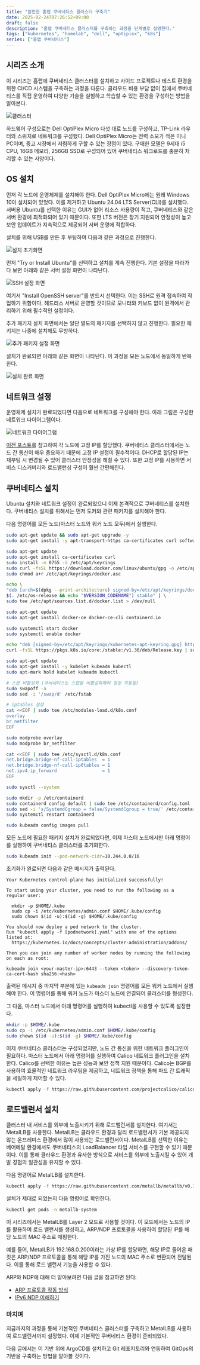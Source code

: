 ```yaml
---
title: "쓸만한 홈랩 쿠버네티스 클러스터 구축기"
date: 2025-02-24T07:26:52+09:00
draft: false
description: "홈랩 쿠버네티스 클러스터를 구축하는 과정을 단계별로 설명한다."
tags: ["kubernetes", "homelab", "dell", "optiplex", "k8s"]
series: ["홈랩 쿠버네티스"]
---
```


## 시리즈 소개

이 시리즈는 홈랩에 쿠버네티스 클러스터를 설치하고 사이드 프로젝트나 테스트 환경을 위한 CI/CD 시스템을 구축하는 과정을 다룬다. 클라우드 비용 부담 없이 집에서 쿠버네티스를 직접 운영하여 다양한 기술을 실험하고 학습할 수 있는 환경을 구성하는 방법을 알아본다.

![클러스터](image.png)

하드웨어 구성으로는 Dell OptiPlex Micro 다섯 대로 노드를 구성하고, TP-Link 라우터와 스위치로 네트워크를 구성했다. Dell OptiPlex Micro는 전력 소모가 적은 미니 PC이며, 중고 시장에서 저렴하게 구할 수 있는 장점이 있다. 구매한 모델은 9세대 i5 CPU, 16GB 메모리, 256GB SSD로 구성되어 있어 쿠버네티스 워크로드를 충분히 처리할 수 있는 사양이다.

## OS 설치

먼저 각 노드에 운영체제를 설치해야 한다. Dell OptiPlex Micro에는 원래 Windows 10이 설치되어 있었다. 이를 제거하고 Ubuntu 24.04 LTS Server(CLI)를 설치했다. 서버용 Ubuntu를 선택한 이유는 GUI가 없어 리소스 사용량이 적고, 쿠버네티스와 같은 서버 환경에 최적화되어 있기 때문이다. 또한 LTS 버전은 장기 지원되어 안정성이 높고 보안 업데이트가 지속적으로 제공되어 서버 운영에 적합하다.

설치를 위해 USB를 만든 후 부팅하여 다음과 같은 과정으로 진행한다.

![설치 초기화면](image-1.png)

먼저 "Try or Install Ubuntu"를 선택하고 설치를 계속 진행한다. 기본 설정을 따라가다 보면 아래와 같은 서버 설정 화면이 나타난다.

![SSH 설정 화면](image-2.png)

여기서 "Install OpenSSH server"를 반드시 선택한다. 이는 SSH로 원격 접속하여 작업하기 위함이다. 헤드리스 서버로 운영할 것이므로 모니터와 키보드 없이 원격에서 관리하기 위해 필수적인 설정이다.

추가 패키지 설치 화면에서는 일단 별도의 패키지를 선택하지 않고 진행한다. 필요한 패키지는 나중에 설치해도 무방하다.

![추가 패키지 설정 화면](image-3.png)

설치가 완료되면 아래와 같은 화면이 나타난다. 이 과정을 모든 노드에서 동일하게 반복한다.

![설치 완료 화면](image-4.png)

## 네트워크 설정

운영체제 설치가 완료되었다면 다음으로 네트워크를 구성해야 한다. 아래 그림은 구성한 네트워크 다이어그램이다.

![네트워크 다이어그램](image-5.png)

[이전 포스트](/posts/ubuntu-2404-lts-set-static-ip)를 참고하여 각 노드에 고정 IP를 할당했다. 쿠버네티스 클러스터에서는 노드 간 통신이 매우 중요하기 때문에 고정 IP 설정이 필수적이다. DHCP로 할당된 IP는 재부팅 시 변경될 수 있어 클러스터 안정성을 해칠 수 있다. 또한 고정 IP를 사용하면 서비스 디스커버리와 로드밸런싱 구성이 훨씬 간편해진다.

## 쿠버네티스 설치

Ubuntu 설치와 네트워크 설정이 완료되었으니 이제 본격적으로 쿠버네티스를 설치한다. 쿠버네티스 설치를 위해서는 먼저 도커와 관련 패키지를 설치해야 한다.

다음 명령어를 모든 노드(마스터 노드와 워커 노드 모두)에서 실행한다.

```bash
sudo apt-get update && sudo apt-get upgrade -y
sudo apt-get install -y apt-transport-https ca-certificates curl software-properties-common

sudo apt-get update
sudo apt-get install ca-certificates curl
sudo install -m 0755 -d /etc/apt/keyrings
sudo curl -fsSL https://download.docker.com/linux/ubuntu/gpg -o /etc/apt/keyrings/docker.asc
sudo chmod a+r /etc/apt/keyrings/docker.asc

echo \
"deb [arch=$(dpkg --print-architecture) signed-by=/etc/apt/keyrings/docker.asc] https://download.docker.com/linux/ubuntu \
$(. /etc/os-release && echo "$VERSION_CODENAME") stable" | \
sudo tee /etc/apt/sources.list.d/docker.list > /dev/null

sudo apt-get update
sudo apt-get install docker-ce docker-ce-cli containerd.io

sudo systemctl start docker
sudo systemctl enable docker

echo "deb [signed-by=/etc/apt/keyrings/kubernetes-apt-keyring.gpg] https://pkgs.k8s.io/core:/stable:/v1.30/deb/ /" | sudo tee /etc/apt/sources.list.d/kubernetes.list
curl -fsSL https://pkgs.k8s.io/core:/stable:/v1.30/deb/Release.key | sudo gpg --dearmor -o /etc/apt/keyrings/kubernetes-apt-keyring.gpg

sudo apt-get update
sudo apt-get install -y kubelet kubeadm kubectl
sudo apt-mark hold kubelet kubeadm kubectl

# 스왑 비활성화 (쿠버네티스는 스왑을 비활성화해야 정상 작동함)
sudo swapoff -a
sudo sed -i '/swap/d' /etc/fstab

# iptables 설정
cat <<EOF | sudo tee /etc/modules-load.d/k8s.conf
overlay
br_netfilter
EOF

sudo modprobe overlay
sudo modprobe br_netfilter

cat <<EOF | sudo tee /etc/sysctl.d/k8s.conf
net.bridge.bridge-nf-call-iptables  = 1
net.bridge.bridge-nf-call-ip6tables = 1
net.ipv4.ip_forward                 = 1
EOF

sudo sysctl --system

sudo mkdir -p /etc/containerd
sudo containerd config default | sudo tee /etc/containerd/config.toml
sudo sed -i 's/SystemdCgroup = false/SystemdCgroup = true/' /etc/containerd/config.toml
sudo systemctl restart containerd

sudo kubeadm config images pull
```

모든 노드에 필요한 패키지 설치가 완료되었다면, 이제 마스터 노드에서만 아래 명령어를 실행하여 쿠버네티스 클러스터를 초기화한다.

```bash
sudo kubeadm init --pod-network-cidr=10.244.0.0/16
```

초기화가 완료되면 다음과 같은 메시지가 출력된다.

```
Your Kubernetes control-plane has initialized successfully!

To start using your cluster, you need to run the following as a regular user:

  mkdir -p $HOME/.kube
  sudo cp -i /etc/kubernetes/admin.conf $HOME/.kube/config
  sudo chown $(id -u):$(id -g) $HOME/.kube/config

You should now deploy a pod network to the cluster.
Run "kubectl apply -f [podnetwork].yaml" with one of the options listed at:
  https://kubernetes.io/docs/concepts/cluster-administration/addons/

Then you can join any number of worker nodes by running the following on each as root:

kubeadm join <your-master-ip>:6443 --token <token> --discovery-token-ca-cert-hash sha256:<hash>
```

출력된 메시지 중 마지막 부분에 있는 `kubeadm join` 명령어를 모든 워커 노드에서 실행해야 한다. 이 명령어를 통해 워커 노드가 마스터 노드에 연결되어 클러스터를 형성한다.

그 다음, 마스터 노드에서 아래 명령어를 실행하여 kubectl을 사용할 수 있도록 설정한다.

```bash
mkdir -p $HOME/.kube
sudo cp -i /etc/kubernetes/admin.conf $HOME/.kube/config
sudo chown $(id -u):$(id -g) $HOME/.kube/config
```

이제 쿠버네티스 클러스터는 구성되었지만, 노드 간 통신을 위한 네트워크 플러그인이 필요하다. 마스터 노드에서 아래 명령어를 실행하여 Calico 네트워크 플러그인을 설치한다. Calico를 선택한 이유는 높은 성능과 보안 정책 지원 때문이다. Calico는 BGP를 사용하여 효율적인 네트워크 라우팅을 제공하고, 네트워크 정책을 통해 파드 간 트래픽을 세밀하게 제어할 수 있다.

```bash
kubectl apply -f https://raw.githubusercontent.com/projectcalico/calico/v3.26.1/manifests/calico.yaml
```

## 로드밸런서 설치

클러스터 내 서비스를 외부에 노출시키기 위해 로드밸런서를 설치한다. 여기서는 MetalLB를 사용한다. MetalLB는 클라우드 환경과 달리 로드밸런서가 기본 제공되지 않는 온프레미스 환경에서 많이 사용되는 로드밸런서이다. MetalLB를 선택한 이유는 베어메탈 환경에서도 쿠버네티스의 LoadBalancer 타입 서비스를 구현할 수 있기 때문이다. 이를 통해 클라우드 환경과 유사한 방식으로 서비스를 외부에 노출시킬 수 있어 개발 경험의 일관성을 유지할 수 있다.

다음 명령어로 MetalLB를 설치한다.

```bash
kubectl apply -f https://raw.githubusercontent.com/metallb/metallb/v0.14.9/config/manifests/metallb-native.yaml
```

설치가 제대로 되었는지 다음 명령어로 확인한다.

```bash
kubectl get pods -n metallb-system
```

이 시리즈에서는 MetalLB를 Layer 2 모드로 사용할 것이다. 이 모드에서는 노드의 IP를 활용하여 로드 밸런서를 생성하고, ARP/NDP 프로토콜을 사용하여 할당된 IP를 해당 노드의 MAC 주소로 매핑한다.

예를 들어, MetalLB가 192.168.0.200이라는 가상 IP를 할당하면, 해당 IP로 들어온 패킷은 ARP/NDP 프로토콜을 통해 해당 IP를 가진 노드의 MAC 주소로 변환되어 전달된다. 이를 통해 로드 밸런서 기능을 사용할 수 있다.

ARP와 NDP에 대해 더 알아보려면 다음 글을 참고하면 된다:

-   [ARP 프로토콜 작동 방식](/posts/how-arp-protocol-works/)
-   [IPv6 NDP 이해하기](/posts/understanding-ipv6-ndp/)

### 마치며

지금까지의 과정을 통해 기본적인 쿠버네티스 클러스터를 구축하고 MetalLB를 사용하여 로드밸런서까지 설정했다. 이제 기본적인 쿠버네티스 환경이 준비되었다.

다음 글에서는 이 기반 위에 ArgoCD를 설치하고 Git 레포지토리와 연동하여 GitOps의 기반을 구축하는 방법을 알아볼 것이다.

